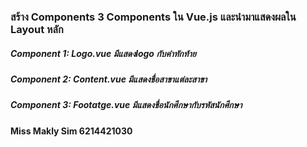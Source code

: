 <h3>สร้าง Components 3 Components ใน Vue.js และนำมาแสดงผลใน Layout หลัก</h3>
<h5>Component 1: Logo.vue มีแสดงlogo กับคำทักท้าย</h5>
<h5>Component 2: Content.vue มีแสดงชื่อสาขาแต่ละสาขา</h5>
<h5>Component 3: Footatge.vue มีแสดงชื่อนักศึกษากับรหัสนักศึกษา</h5>
<h4>Miss Makly Sim 6214421030</h4>
